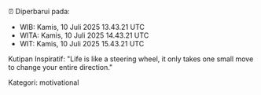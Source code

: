⏰ Diperbarui pada:
- WIB: Kamis, 10 Juli 2025 13.43.21 UTC
- WITA: Kamis, 10 Juli 2025 14.43.21 UTC
- WIT: Kamis, 10 Juli 2025 15.43.21 UTC

Kutipan Inspiratif:
"Life is like a steering wheel, it only takes one small move to change your entire direction."


Kategori: motivational

